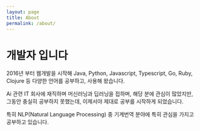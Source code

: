 ```yaml
---
layout: page
title: About
permalink: /about/
---
```


# 개발자 입니다

2016년 부터 웹개발을 시작해 Java, Python, Javascript, Typescript, Go, Ruby, Clojure 등 다양한 언어를 공부하고, 사용해 왔습니다.

Ai 관련 IT 회사에 재직하며 머신러닝과 딥러닝을 접하며, 해당 분에 관심이 많았지만, 그동안 충실히 공부하지 못했는데, 이제서야 제대로 공부를 시작하게 되었습니다.

특히 NLP(Natural Language Processing) 중 기계번역 분야에 특히 관심을 가지고 공부하고 있습니다.
